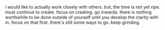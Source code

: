i would like to actually work closely with others.
but, the time is not yet ripe.
must continue to create.
focus on creating.
go inwards.
there is nothing worthwhile to be done outside of yourself until you develop the clarity with in. focus on that first. there's still some ways to go. keep grinding.